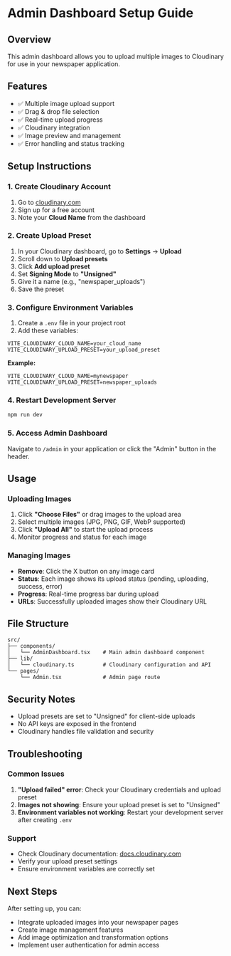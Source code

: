 # Admin Dashboard Setup Guide

## Overview
This admin dashboard allows you to upload multiple images to Cloudinary for use in your newspaper application.

## Features
- ✅ Multiple image upload support
- ✅ Drag & drop file selection
- ✅ Real-time upload progress
- ✅ Cloudinary integration
- ✅ Image preview and management
- ✅ Error handling and status tracking

## Setup Instructions

### 1. Create Cloudinary Account
1. Go to [cloudinary.com](https://cloudinary.com)
2. Sign up for a free account
3. Note your **Cloud Name** from the dashboard

### 2. Create Upload Preset
1. In your Cloudinary dashboard, go to **Settings** → **Upload**
2. Scroll down to **Upload presets**
3. Click **Add upload preset**
4. Set **Signing Mode** to **"Unsigned"**
5. Give it a name (e.g., "newspaper_uploads")
6. Save the preset

### 3. Configure Environment Variables
1. Create a `.env` file in your project root
2. Add these variables:
```env
VITE_CLOUDINARY_CLOUD_NAME=your_cloud_name
VITE_CLOUDINARY_UPLOAD_PRESET=your_upload_preset
```

**Example:**
```env
VITE_CLOUDINARY_CLOUD_NAME=mynewspaper
VITE_CLOUDINARY_UPLOAD_PRESET=newspaper_uploads
```

### 4. Restart Development Server
```bash
npm run dev
```

### 5. Access Admin Dashboard
Navigate to `/admin` in your application or click the "Admin" button in the header.

## Usage

### Uploading Images
1. Click **"Choose Files"** or drag images to the upload area
2. Select multiple images (JPG, PNG, GIF, WebP supported)
3. Click **"Upload All"** to start the upload process
4. Monitor progress and status for each image

### Managing Images
- **Remove**: Click the X button on any image card
- **Status**: Each image shows its upload status (pending, uploading, success, error)
- **Progress**: Real-time progress bar during upload
- **URLs**: Successfully uploaded images show their Cloudinary URL

## File Structure
```
src/
├── components/
│   └── AdminDashboard.tsx    # Main admin dashboard component
├── lib/
│   └── cloudinary.ts         # Cloudinary configuration and API
└── pages/
    └── Admin.tsx             # Admin page route
```

## Security Notes
- Upload presets are set to "Unsigned" for client-side uploads
- No API keys are exposed in the frontend
- Cloudinary handles file validation and security

## Troubleshooting

### Common Issues
1. **"Upload failed" error**: Check your Cloudinary credentials and upload preset
2. **Images not showing**: Ensure your upload preset is set to "Unsigned"
3. **Environment variables not working**: Restart your development server after creating `.env`

### Support
- Check Cloudinary documentation: [docs.cloudinary.com](https://docs.cloudinary.com)
- Verify your upload preset settings
- Ensure environment variables are correctly set

## Next Steps
After setting up, you can:
- Integrate uploaded images into your newspaper pages
- Create image management features
- Add image optimization and transformation options
- Implement user authentication for admin access
